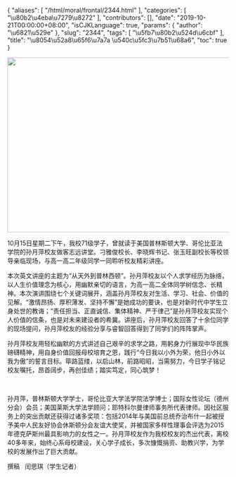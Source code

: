 {
    "aliases": [
        "/html/moral/frontal/2344.html"
    ],
    "categories": [
        "\u80b2\u4eba\u7279\u8272"
    ],
    "contributors": [],
    "date": "2019-10-21T00:00:00+08:00",
    "isCJKLanguage": true,
    "params": {
        "author": "\u6821\u529e"
    },
    "slug": "2344",
    "tags": [
        "\u5fb7\u80b2\u524d\u6cbf"
    ],
    "title": "\u8054\u52a8\u65f6\u7a7a \u540c\u5fc3\u7b51\u68a6",
    "toc": true
}

  





  






<img
    src="https://cdn.tfls.online/mirror/full/f389ab433f6e56f3029a7e0cc3c369976d7eca63.jpg"
    style="display:block;margin-left:auto;margin-right:auto;"
    decoding="async"
    fetchpriority="auto"
    loading="lazy"
    height="397"
    width="600"
/>  






10月15日星期二下午，我校71级学子，曾就读于美国普林斯顿大学、哥伦比亚法学院的孙月萍校友做客志远讲堂。刁雅俊校长、李晓辉书记、张玉旺副校长等校领导亲临现场，与高一高二年级同学一同聆听校友精彩讲座。




本次英文讲座的主题为“从天外到普林西顿”。孙月萍校友以个人求学经历为脉络，以人生价值理念为核心，用幽默亲切的语言，为高一高二全体同学树信念、长精神。本次演讲围绕七个关键词展开，涵盖孙月萍校友对生活、学习、社会、价值的见解。“激情昂扬、厚积薄发、坚持不懈”是她成功的要诀，也是对新时代中学生立身处世的教诲；“责任担当、正直诚信、集体精神、严于律己”是孙月萍校友实现个人价值的信条，也是对未来建设者的希冀。讲座后，孙月萍校友回答了十余位同学的现场提问，孙月萍校友的经验分享与睿智回答得到了同学们的阵阵掌声。




孙月萍校友用轻松幽默的方式讲述自己艰辛的求学之路，用躬身力行展现中华民族磅礴精神，用自身价值回报母校培育之恩，践行“今日我以小外为荣，他日小外以我为傲”的誓言目标。筚路蓝缕，以启山林，前路昭昭，当需努力，今日学子铭记校友嘱托，昂首阔步，再创佳绩；踏实笃定，同心筑梦！




 




孙月萍，普林斯顿大学学士，哥伦比亚大学法学院法学博士；国际女性论坛（德州分会）会员；美国莱斯大学法学顾问；耶特科尔曼律师事务所代表律师。因社区服务上的突出贡献还获得过诸多奖项：包括2014年与美国前总统乔治布什一起被授予美中人民友好协会休斯顿分会友谊大使奖，并被国家多样性理事会评选为2015年德克萨斯州最具影响力的女性之一。孙月萍校友作为我校校友的杰出代表，离校40多年来，始终心系母校建设，关心学子成长，多次慷慨捐资、助教兴学，为学校的发展作出了巨大贡献。




撰稿   闰思琪（学生记者）





  



